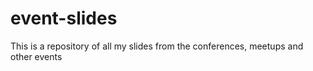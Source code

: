 # event-slides
This is a repository of all my slides from the conferences, meetups and other events
